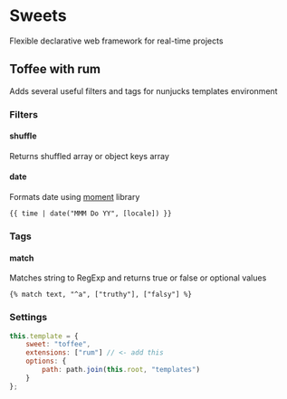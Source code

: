 # Sweets
Flexible declarative web framework for real-time projects

## Toffee with rum
Adds several useful filters and tags for nunjucks templates environment

### Filters
#### shuffle
Returns shuffled array or object keys array

#### date
Formats date using [moment](http://momentjs.com) library

`{{ time | date("MMM Do YY", [locale]) }}`

### Tags
#### match
Matches string to RegExp and returns true or false or optional values

`{% match text, "^a", ["truthy"], ["falsy"] %}`


### Settings
```js
this.template = {
    sweet: "toffee",
    extensions: ["rum"] // <- add this
    options: {
        path: path.join(this.root, "templates")
    }
};
```
